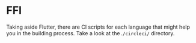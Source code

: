 # FFI

Taking aside Flutter, there are CI scripts for each language that might help you in the building process. Take a look at the`./circleci/` directory.